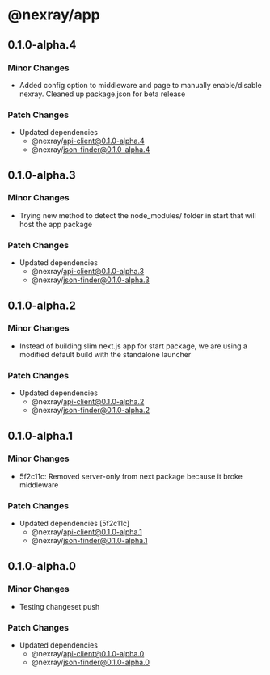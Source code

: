 # @nexray/app

## 0.1.0-alpha.4

### Minor Changes

-   Added config option to middleware and page to manually enable/disable nexray. Cleaned up package.json for beta release

### Patch Changes

-   Updated dependencies
    -   @nexray/api-client@0.1.0-alpha.4
    -   @nexray/json-finder@0.1.0-alpha.4

## 0.1.0-alpha.3

### Minor Changes

-   Trying new method to detect the node_modules/ folder in start that will host the app package

### Patch Changes

-   Updated dependencies
    -   @nexray/api-client@0.1.0-alpha.3
    -   @nexray/json-finder@0.1.0-alpha.3

## 0.1.0-alpha.2

### Minor Changes

-   Instead of building slim next.js app for start package, we are using a modified default build with the standalone launcher

### Patch Changes

-   Updated dependencies
    -   @nexray/api-client@0.1.0-alpha.2
    -   @nexray/json-finder@0.1.0-alpha.2

## 0.1.0-alpha.1

### Minor Changes

-   5f2c11c: Removed server-only from next package because it broke middleware

### Patch Changes

-   Updated dependencies [5f2c11c]
    -   @nexray/api-client@0.1.0-alpha.1
    -   @nexray/json-finder@0.1.0-alpha.1

## 0.1.0-alpha.0

### Minor Changes

-   Testing changeset push

### Patch Changes

-   Updated dependencies
    -   @nexray/api-client@0.1.0-alpha.0
    -   @nexray/json-finder@0.1.0-alpha.0
